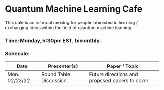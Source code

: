 # Quantum Machine Learning Cafe
This cafe is an informal meeting for people interested in learning / exchanging ideas within the field of quantum machine learning. 

### Time: Monday, 5:30pm EST, bimonthly. 

### Schedule: 
| Date           | Presenter(s)                        | Paper / Topic                                         |
| -------------- | ----------------------------------- | ----------------------------------------------------- |
| Mon. 02/28/22  | Round Table Discussion              | Future directions and proposed papers to cover        |
